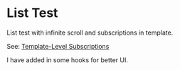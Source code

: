 List Test 
=========

List test with infinite scroll and subscriptions in template.

See: [Template-Level Subscriptions](https://www.discovermeteor.com/blog/template-level-subscriptions/)

I have added in some hooks for better UI.
